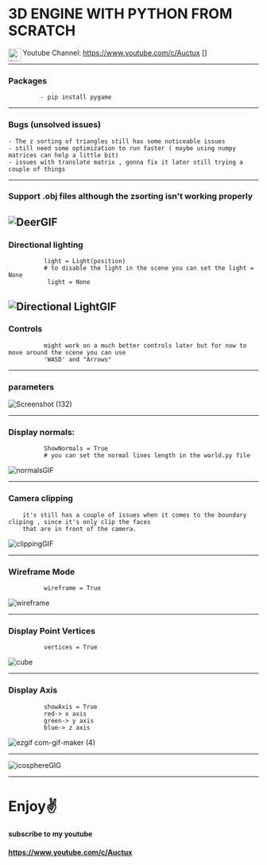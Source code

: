 # 3D ENGINE WITH PYTHON FROM SCRATCH

 Youtube Channel: https://www.youtube.com/c/Auctux [<img align="left" alt="auctux | YouTube" style="color: 'red'" width="26px" src="https://cdn.jsdelivr.net/npm/simple-icons@v3/icons/youtube.svg" />]


---
### Packages
             - pip install pygame
---
### Bugs (unsolved issues)
    - The z sorting of triangles still has some noticeable issues
    - still need some optimization to run faster ( maybe using numpy matrices can help a little bit)
    - issues with translate matrix , gonna fix it later still trying a couple of things

---
### Support .obj files although the zsorting isn't working properly
![DeerGIF](https://user-images.githubusercontent.com/48150537/121646510-06faf980-cab3-11eb-9edf-b26271163645.gif)
---
### Directional lighting

              light = Light(position)
              # to disable the light in the scene you can set the light = None
               light = None
 ![Directional LightGIF](https://user-images.githubusercontent.com/48150537/121668156-a5de2080-cac8-11eb-9efa-9d5e8bf80428.gif)
---
### Controls
              might work on a much better controls later but for now to move around the scene you can use
              'WASD' and "Arrows"
      
---
### parameters
![Screenshot (132)](https://user-images.githubusercontent.com/48150537/122714091-652e9600-d284-11eb-9349-d694e6f2b49a.png)


---
### Display normals:
              ShowNormals = True
              # you can set the normal lines length in the world.py file
![normalsGIF](https://user-images.githubusercontent.com/48150537/121646570-1712d900-cab3-11eb-8ae0-5a640291659b.gif)

---

### Camera clipping
        it's still has a couple of issues when it comes to the boundary cliping , since it's only clip the faces
        that are in front of the camera.
![clippingGIF](https://user-images.githubusercontent.com/48150537/121647190-bfc13880-cab3-11eb-8ee7-c0ee61f47849.gif)

---
### Wireframe Mode
              wireframe = True
![wireframe](https://user-images.githubusercontent.com/48150537/121646751-41649680-cab3-11eb-8a56-8ee20a5c08ab.gif)

---
### Display Point Vertices
              vertices = True
![cube](https://user-images.githubusercontent.com/48150537/121646975-7ec92400-cab3-11eb-8d73-f5eebe130b62.gif)

---
### Display Axis
              showAxis = True
              red-> x axis
              green-> y axis
              blue-> z axis
              
 ![ezgif com-gif-maker (4)](https://user-images.githubusercontent.com/48150537/122591036-000a5300-d080-11eb-82dd-8c29d3842702.gif)
             
---
![icosphereGIG](https://user-images.githubusercontent.com/48150537/121646963-7cff6080-cab3-11eb-9341-cb007f568611.gif)

---
# Enjoy✌
#### subscribe to my youtube
#### https://www.youtube.com/c/Auctux


[youtube]: https://www.youtube.com/channel/UCjPk9YDheKst1FlAf_KSpyA
